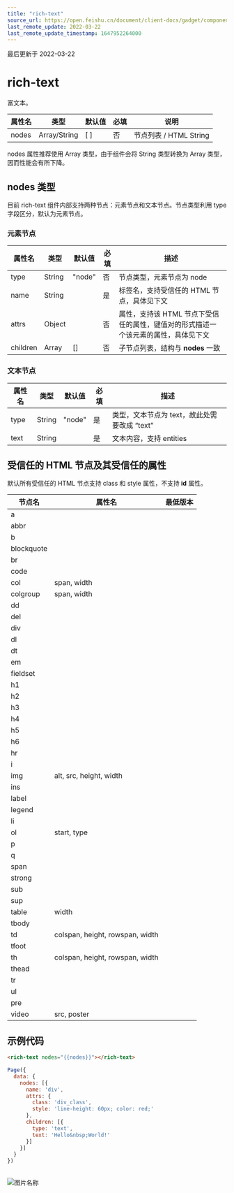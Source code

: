 ```yaml
---
title: "rich-text"
source_url: https://open.feishu.cn/document/client-docs/gadget/component-component/basic-component/basic-content/rich-text
last_remote_update: 2022-03-22
last_remote_update_timestamp: 1647952264000
---
```

最后更新于 2022-03-22

# rich-text

富文本。

|属性名|类型|默认值|必填|说明|
|----|--|--|--|--|
|nodes|Array/String|[ ]|否|节点列表 / HTML String| warnning
nodes 属性推荐使用 Array 类型，由于组件会将 String 类型转换为 Array 类型，因而性能会有所下降。

## nodes 类型

目前 rich-text 组件内部支持两种节点：元素节点和文本节点。节点类型利用 type 字段区分，默认为元素节点。

### 元素节点

|属性名|类型|默认值|必填|描述|
|----|--|--|--|--|
|type|String|"node"|否|节点类型，元素节点为 node|
|name|String||是|标签名，支持受信任的 HTML 节点，具体见下文|
|attrs|Object||否|属性，支持该 HTML 节点下受信任的属性，键值对的形式描述一个该元素的属性，具体见下文|
|children|Array|[]|否|子节点列表，结构与 **nodes** 一致|

### 文本节点

|属性名|类型|默认值|必填|描述|
|----|--|--|--|--|
|type|String|"node"|是|类型，文本节点为 text，故此处需要改成 “text”|
|text|String||是|文本内容，支持 entities|

## 受信任的 HTML 节点及其受信任的属性
默认所有受信任的 HTML 节点支持 class 和 style 属性，不支持 **id** 属性。

|节点名|属性名|最低版本|
|----|----|---|
|a|||
|abbr|||
|b|||
|blockquote|||
|br|||
|code|||
|col|span, width||
|colgroup|span, width||
|dd|||
|del|||
|div|||
|dl|||
|dt|||
|em|||
|fieldset|||
|h1|||
|h2|||
|h3|||
|h4|||
|h5|||
|h6|||
|hr|||
|i|||
|img|alt, src, height, width||
|ins|||
|label|||
|legend|||
|li|||
|ol|start, type||
|p|||
|q|||
|span|||
|strong|||
|sub|||
|sup|||
|table|width||
|tbody|||
|td|colspan, height, rowspan, width||
|tfoot|||
|th|colspan, height, rowspan, width||
|thead|||
|tr|||
|ul|||
|pre|||
|video|src, poster||

## 示例代码

```html
<rich-text nodes="{{nodes}}"></rich-text>
```

```js
Page({
  data: {
    nodes: [{
      name: 'div',
      attrs: {
        class: 'div_class',
        style: 'line-height: 60px; color: red;'
      },
      children: [{
        type: 'text',
        text: 'Hello&nbsp;World!'
      }]
    }]
  }
})
```
<br>![图片名称](http://sf3-cn.feishucdn.com/obj/website-img/37f6e3d1748e8b9e49e5baa2e78d93a4_2.png)
